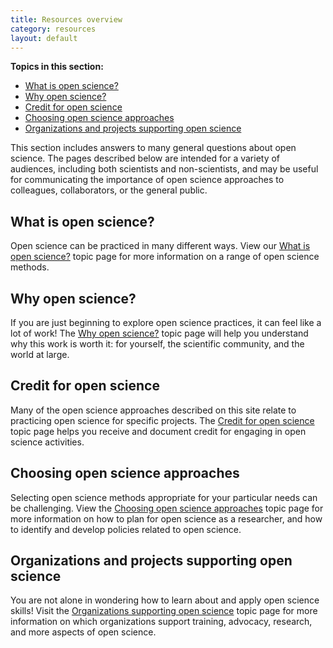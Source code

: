 ```yaml
---
title: Resources overview
category: resources
layout: default
---
```


**Topics in this section:**
- [What is open science?](#what-is-open-science)
- [Why open science?](#why-open-science)
- [Credit for open science](#credit-for-open-science)
- [Choosing open science approaches](#choosing-open-science-approaches)
- [Organizations and projects supporting open science](#organizations-and-projects-supporting-open-science)

This section includes answers to many general questions about open science.
The pages described below are intended for a variety of audiences,
including both scientists and non-scientists,
and may be useful for communicating the importance of open science approaches
to colleagues, collaborators, or the general public.

## What is open science?

Open science can be practiced in many different ways.
View our [What is open science?](/open-science/resources/what_open)
topic page for more information on a range of open science methods.

## Why open science?

If you are just beginning to explore open science practices,
it can feel like a lot of work!
The [Why open science?](/open-science/resources/what_open)
topic page will help you understand why this work is worth it:
for yourself, the scientific community, and the world at large.

## Credit for open science

Many of the open science approaches described on this site 
relate to practicing open science for specific projects.
The [Credit for open science](/open-science/resources/credit)
topic page helps you receive and document credit for engaging in
open science activities.

## Choosing open science approaches

Selecting open science methods appropriate for your particular needs can be challenging.
View the
[Choosing open science approaches](/open-science/resources/choosing)
topic page for more information on how to plan for open science as a researcher,
and how to identify and develop policies related to open science.

## Organizations and projects supporting open science

You are not alone in wondering how to learn about and apply open science skills!
Visit the 
[Organizations supporting open science](/open-science/resources/organizations)
topic page for more information on which organizations support training,
advocacy, research, and more aspects of open science.
